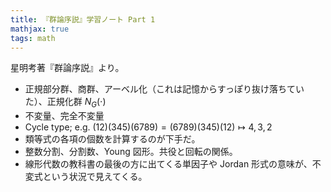 ```yaml
---
title: 『群論序説』学習ノート Part 1
mathjax: true
tags: math
---
```


星明考著『群論序説』より。

* 正規部分群、商群、アーベル化（これは記憶からすっぽり抜け落ちていた）、正規化群 $N_G(\cdot)$
* 不変量、完全不変量
* Cycle type; e.g. $(1 2)(3 4 5)(6 7 8 9) = (6 7 8 9)(3 4 5)(1 2) \longmapsto 4, 3, 2$
* 類等式の各項の個数を計算するのが下手だ。
* 整数分割、分割数、Young 図形。共役と回転の関係。
* 線形代数の教科書の最後の方に出てくる単因子や Jordan 形式の意味が、不変式という状況で見えてくる。
